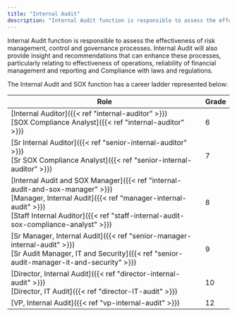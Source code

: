 ```yaml
---
title: "Internal Audit"
description: "Internal Audit function is responsible to assess the effectiveness of risk management, control and governance processes."
---
```


Internal Audit function is responsible to assess the effectiveness of risk management, control and governance processes. Internal Audit will also provide insight and recommendations that can enhance these processes, particularly relating to effectiveness of operations, reliability of financial management and reporting and Compliance with laws and regulations.

The Internal Audit and SOX function has a career ladder represented below:

| Role                                                | Grade |
|-----------------------------------------------------|-------|
| [Internal Auditor]({{< ref "internal-auditor" >}}) <br> [SOX Compliance Analyst]({{< ref "internal-auditor" >}}) | 6 |
| [Sr Internal Auditor]({{< ref "senior-internal-auditor" >}}) <br> [Sr SOX Compliance Analyst]({{< ref "senior-internal-auditor" >}}) | 7 |
| [Internal Audit and SOX Manager]({{< ref "internal-audit-and-sox-manager" >}}) <br> [Manager, Internal Audit]({{< ref "manager-internal-audit" >}}) <br> [Staff Internal Auditor]({{< ref "staff-internal-audit-sox-compliance-analyst" >}}) | 8 |
| [Sr Manager, Internal Audit]({{< ref "senior-manager-internal-audit" >}}) <br> [Sr Audit Manager, IT and Security]({{< ref "senior-audit-manager-it-and-security" >}}) | 9 |
| [Director, Internal Audit]({{< ref "director-internal-audit" >}}) <br> [Director, IT Audit]({{< ref "director-IT-audit" >}}) | 10 |
| [VP, Internal Audit]({{< ref "vp-internal-audit" >}}) | 12 |
